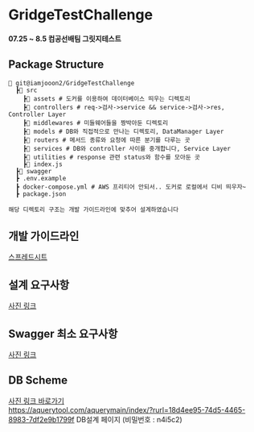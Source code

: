# GridgeTestChallenge  
#### 07.25 ~ 8.5 컴공선배팀 그릿지테스트

## Package Structure
```
📂 git@iamjooon2/GridgeTestChallenge
  ┣📂 src
    ┣📂 assets # 도커를 이용하여 데이터베이스 띄우는 디렉토리 
    ┣📂 controllers # req->검사->service && service->검사->res, Controller Layer
    ┣📂 middlewares # 미들웨어들을 짱박아둔 디렉토리
    ┣📂 models # DB와 직접적으로 만나는 디렉토리, DataManager Layer
    ┣📂 routers # 메서드 종류와 요청에 따른 분기를 다루는 곳
    ┣📂 services # DB와 controller 사이를 중개합니다, Service Layer
    ┣📂 utilities # response 관련 status와 함수를 모아둔 곳
    ┣📜 index.js 
  ┣📂 swagger
  ┣ .env.example 
  ┣ docker-compose.yml # AWS 프리티어 안되서.. 도커로 로컬에서 디비 띄우자~
  ┣ package.json 

해당 디렉토리 구조는 개발 가이드라인에 맞추어 설계하였습니다
```

## 개발 가이드라인

<a href=https://docs.google.com/spreadsheets/d/1kT9L-gJ9OjGQW34qrG5pVGpXoVafVRx-hFxxDgwXydc/>스프레드시트</a>


## 설계 요구사항 

<a href=https://xd.adobe.com/view/5554835b-8966-41c8-888d-b648719e6485-0007/>사진 링크</a>


## Swagger 최소 요구사항 

<a href=https://drive.google.com/file/d/1C4FgBwsbpUhJ1RyDxxMfFKYLO6zeC6UN/view/>사진 링크</a>


## DB Scheme

<a href=https://drive.google.com/file/d/1m9-lQGWDdEt3wz-udrPF9fyOt-K1cMzb/>사진 링크 바로가기</a> <br>
https://aquerytool.com/aquerymain/index/?rurl=18d4ee95-74d5-4465-8983-7df2e9b1799f
DB설계 페이지 (비밀번호 : n4i5c2)
